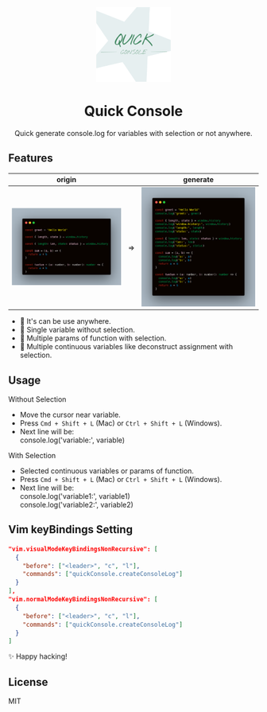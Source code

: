<p align="center">
  <img src="./public/icon.png" height="150">
</p>

<h1 align="center">
Quick Console
</h1>

<p align="center">
Quick generate console.log for variables with selection or not anywhere.
</p>

## Features

| origin || generate |
|:---:|:---:|:---:|
| ![](./public/origin.png) | => | ![](./public/generate.png) |

- 🧂  It's can be use anywhere.
- 🍭 Single variable without selection.
- 🌭 Multiple params of function with selection.
- 🌭 Multiple continuous variables like deconstruct assignment with selection.

## Usage

Without Selection 
  - Move the cursor near variable.
  - Press `Cmd + Shift + L` (Mac) or `Ctrl + Shift + L` (Windows).
  - Next line will be:<br /> 
    console.log('variable:', variable)

With Selection 
  - Selected continuous variables or params of function.
  - Press `Cmd + Shift + L` (Mac) or `Ctrl + Shift + L` (Windows).
  - Next line will be: <br />
    console.log('variable1:', variable1)<br />
    console.log('variable2:', variable2)

## Vim keyBindings Setting

```json
"vim.visualModeKeyBindingsNonRecursive": [
  {
    "before": ["<leader>", "c", "l"],
    "commands": ["quickConsole.createConsoleLog"]
  }
],
"vim.normalModeKeyBindingsNonRecursive": [
  {
    "before": ["<leader>", "c", "l"],
    "commands": ["quickConsole.createConsoleLog"]
  }
]
```
✨ Happy hacking!

## License

MIT
